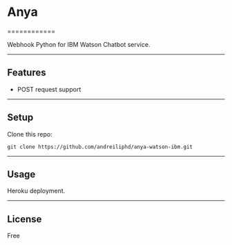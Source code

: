 # Anya
============

Webhook Python for IBM Watson Chatbot service.

---

## Features
- POST request support


---

## Setup
Clone this repo:

```
git clone https://github.com/andreiliphd/anya-watson-ibm.git
```

---


## Usage
Heroku deployment.

---

## License
Free

